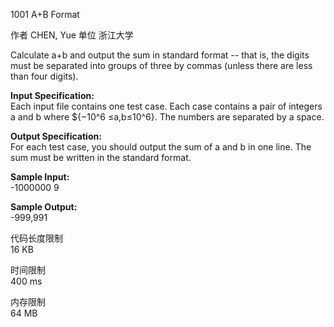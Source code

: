 1001 A+B Format


作者 CHEN, Yue
单位 浙江大学


Calculate a+b and output the sum in standard format -- that is, the digits must be separated into groups of three by commas (unless there are less than four digits).


**Input Specification:**<br>
Each input file contains one test case. Each case contains a pair of integers a and b where \${−10^6 ≤a,b≤10^6}. The numbers are separated by a space.


**Output Specification:**<br>
For each test case, you should output the sum of a and b in one line. The sum must be written in the standard format.


**Sample Input:**<br>
-1000000 9


**Sample Output:**<br>
-999,991


代码长度限制<br>
16 KB


时间限制<br>
400 ms


内存限制<br>
64 MB

